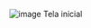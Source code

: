 
![image](https://github.com/user-attachments/assets/abf5da6e-b596-4d76-bd45-72453efa3b20)
Tela inicial

